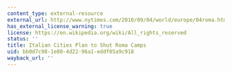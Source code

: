 ```yaml
---
content_type: external-resource
external_url: http://www.nytimes.com/2010/09/04/world/europe/04roma.html
has_external_license_warning: true
license: https://en.wikipedia.org/wiki/All_rights_reserved
status: ''
title: Italian Cities Plan to Shut Roma Camps
uid: bb0d7c98-1e80-4d22-96a1-eddf05a9c918
wayback_url: ''
---
```

